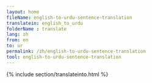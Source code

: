 ```yaml
---
layout: home
fileName: english-to-urdu-sentence-translation
translatein: english_to_urdu
folderName : translate
lang: zh
from: en
to: ur
permalink: /zh/english-to-urdu-sentence-translation
tool: english-to-urdu-sentence-translation
---
```

{% include section/translateinto.html %}